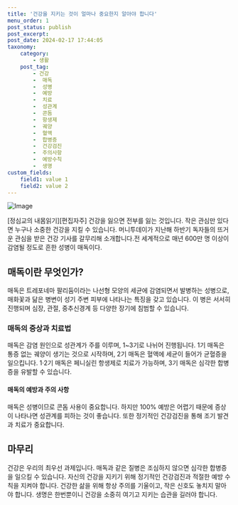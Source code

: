 ```yaml
---
title: '건강을 지키는 것이 얼마나 중요한지 알아야 합니다'
menu_order: 1
post_status: publish
post_excerpt: 
post_date: 2024-02-17 17:44:05
taxonomy:
    category:
        - 생활
    post_tag:
        - 건강
        -  매독
        -  성병
        -  예방
        -  치료
        -  성관계
        -  콘돔
        -  항생제
        -  궤양
        -  혈액
        -  합병증
        -  건강검진
        -  주의사항
        -  예방수칙
        -  생명
custom_fields:
    field1: value 1
    field2: value 2
---
```


![Image](https://imgnews.pstatic.net/image/008/2024/02/11/0004997412_001_20240211120101013.jpg?type=w647)

[정심교의 내몸읽기][편집자주] 건강을 잃으면 전부를 잃는 것입니다. 작은 관심만 있다면 누구나 소중한 건강을 지킬 수 있습니다. 머니투데이가 지난해 하반기 독자들의 뜨거운 관심을 받은 건강 기사를 갈무리해 소개합니다.전 세계적으로 매년 600만 명 이상이 감염될 정도로 흔한 성병이 매독이다.
## 매독이란 무엇인가?
매독은 트레포네마 팔리둠이라는 나선형 모양의 세균에 감염되면서 발병하는 성병으로, 매화꽃과 닮은 병변이 성기 주변 피부에 나타나는 특징을 갖고 있습니다. 이 병은 서서히 진행되며 심장, 관절, 중추신경계 등 다양한 장기에 침범할 수 있습니다.
### 매독의 증상과 치료법
매독은 감염 원인으로 성관계가 주를 이루며, 1~3기로 나뉘어 진행됩니다. 1기 매독은 통증 없는 궤양이 생기는 것으로 시작하며, 2기 매독은 혈액에 세균이 들어가 균혈증을 일으킵니다. 1·2기 매독은 페니실린 항생제로 치료가 가능하며, 3기 매독은 심각한 합병증을 유발할 수 있습니다.
#### 매독의 예방과 주의 사항
매독은 성병이므로 콘돔 사용이 중요합니다. 하지만 100% 예방은 어렵기 때문에 증상이 나타나면 성관계를 피하는 것이 좋습니다. 또한 정기적인 건강검진을 통해 조기 발견과 치료가 중요합니다.
## 마무리
건강은 우리의 최우선 과제입니다. 매독과 같은 질병은 조심하지 않으면 심각한 합병증을 일으킬 수 있습니다. 자신의 건강을 지키기 위해 정기적인 건강검진과 적절한 예방 수칙을 지켜야 합니다. 건강한 삶을 위해 항상 주의를 기울이고, 작은 신호도 놓치지 말아야 합니다. 생명은 한번뿐이니 건강을 소중히 여기고 지키는 습관을 길러야 합니다.
